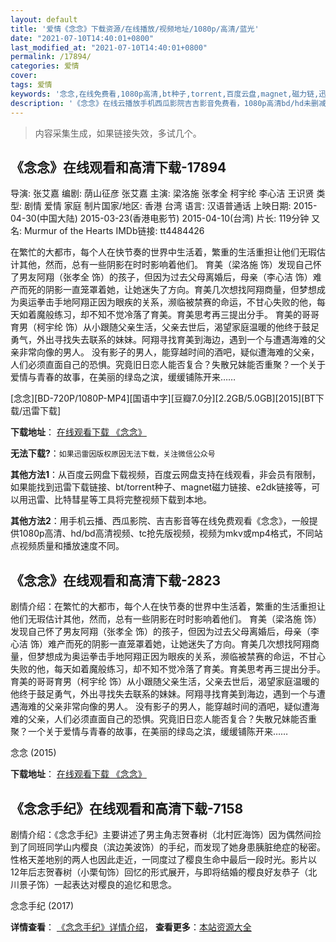 ```yaml
---
layout: default
title: '爱情《念念》下载资源/在线播放/视频地址/1080p/高清/蓝光'
date: "2021-07-10T14:40:01+0800"
last_modified_at: "2021-07-10T14:40:01+0800"
permalink: /17894/
categories: 爱情
cover:
tags: 爱情
keywords: '念念,在线免费看,1080p高清,bt种子,torrent,百度云盘,magnet,磁力链,迅雷下载资源'
description: '《念念》在线云播放手机西瓜影院吉吉影音免费看，1080p高清bd/hd未删减完整版和tc抢先枪版，mkv/mp4格式，附带bt/torrent种子、magnet/磁力链、百度云盘、网盘资源迅雷下载链接'
---
```


>内容采集生成，如果链接失效，多试几个。


## 《念念》在线观看和高清下载-17894

导演: 张艾嘉 编剧: 荫山征彦 张艾嘉 主演: 梁洛施 张孝全 柯宇纶 李心洁 王识贤 类型: 剧情 爱情 家庭 制片国家/地区: 香港 台湾 语言: 汉语普通话 上映日期: 2015-04-30(中国大陆) 2015-03-23(香港电影节) 2015-04-10(台湾) 片长: 119分钟 又名: Murmur of the Hearts IMDb链接: tt4484426

在繁忙的大都市，每个人在快节奏的世界中生活着，繁重的生活重担让他们无瑕估计其他，然而，总有一些阴影在时时影响着他们。 育美（梁洛施 饰）发现自己怀了男友阿翔（张孝全 饰）的孩子，但因为过去父母离婚后，母亲（李心洁 饰）难产而死的阴影一直笼罩着她，让她迷失了方向。育美几次想找阿翔商量，但梦想成为奥运拳击手地阿翔正因为眼疾的关系，濒临被禁赛的命运，不甘心失败的他，每天如着魔般练习，却不知不觉冷落了育美。育美思考再三提出分手。 育美的哥哥育男（柯宇纶 饰）从小跟随父亲生活，父亲去世后，渴望家庭温暖的他终于鼓足勇气，外出寻找失去联系的妹妹。阿翔寻找育美到海边，遇到一个与遭遇海难的父亲非常向像的男人。 没有影子的男人，能穿越时间的酒吧，疑似遭海难的父亲，人们必须直面自己的恐惧。究竟旧日恋人能否复合？失散兄妹能否重聚？一个关于爱情与青春的故事，在美丽的绿岛之滨，缓缓铺陈开来……


[念念][BD-720P/1080P-MP4][国语中字][豆瓣7.0分][2.2GB/5.0GB][2015][BT下载/迅雷下载]

**下载地址**： [在线观看下载 《念念》](https://www.btdx8.com/torrent/murmur_of_the_heart_2015.html) 


**无法下载?**：`如果迅雷因版权原因无法下载，关注微信公众号 `

**其他方法1**：从百度云网盘下载视频，百度云网盘支持在线观看，非会员有限制，如果能找到迅雷下载链接、bt/torrent种子、magnet磁力链接、e2dk链接等，可以用迅雷、比特彗星等工具将完整视频下载到本地。

**其他方法2**：用手机云播、西瓜影院、吉吉影音等在线免费观看《念念》，一般提供1080p高清、hd/bd高清视频、tc抢先版视频，视频为mkv或mp4格式，不同站点视频质量和播放速度不同。


## 《念念》在线观看和高清下载-2823

剧情介绍：在繁忙的大都市，每个人在快节奏的世界中生活着，繁重的生活重担让他们无瑕估计其他，然而，总有一些阴影在时时影响着他们。   育美（梁洛施 饰）发现自己怀了男友阿翔（张孝全 饰）的孩子，但因为过去父母离婚后，母亲（李心洁 饰）难产而死的阴影一直笼罩着她，让她迷失了方向。育美几次想找阿翔商量，但梦想成为奥运拳击手地阿翔正因为眼疾的关系，濒临被禁赛的命运，不甘心失败的他，每天如着魔般练习，却不知不觉冷落了育美。育美思考再三提出分手。   育美的哥哥育男（柯宇纶 饰）从小跟随父亲生活，父亲去世后，渴望家庭温暖的他终于鼓足勇气，外出寻找失去联系的妹妹。阿翔寻找育美到海边，遇到一个与遭遇海难的父亲非常向像的男人。   没有影子的男人，能穿越时间的酒吧，疑似遭海难的父亲，人们必须直面自己的恐惧。究竟旧日恋人能否复合？失散兄妹能否重聚？一个关于爱情与青春的故事，在美丽的绿岛之滨，缓缓铺陈开来……


念念 (2015)

**下载地址**： [在线观看下载 《念念》](https://www.btbtdy.me/btdy/dy271.html) 


## 《念念手纪》在线观看和高清下载-7158

剧情介绍：《念念手纪》主要讲述了男主角志贺春树（北村匠海饰）因为偶然间捡到了同班同学山内樱良（滨边美波饰）的手纪，而发现了她身患胰脏绝症的秘密。性格天差地别的两人也因此走近，一同度过了樱良生命中最后一段时光。影片以12年后志贺春树（小栗旬饰）回忆的形式展开，与即将结婚的樱良好友恭子（北川景子饰）一起表达对樱良的追忆和思念。


念念手纪 (2017)

**详情查看**： [《念念手纪》详情介绍](/movie/7158/)， **查看更多**：[本站资源大全](/movie/t/all/)

